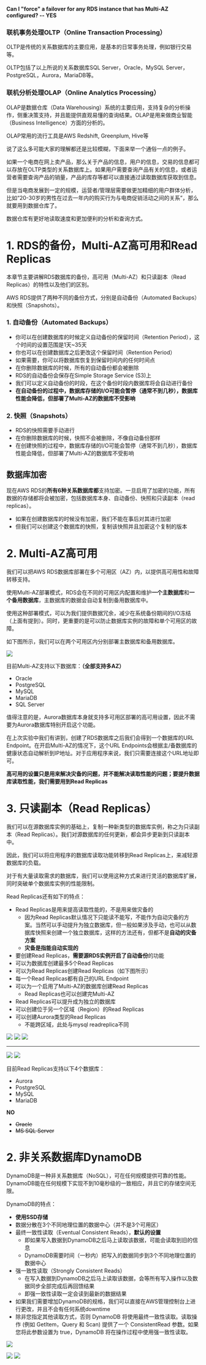 
**Can I "force" a failover for any RDS instance that has Multi-AZ configured? -- YES**



### 联机事务处理OLTP（Online Transaction Processing）
OLTP是传统的关系数据库的主要应用，是基本的日常事务处理，例如银行交易等。

OLTP包括了以上所说的关系数据库SQL Server，Oracle，MySQL Server，PostgreSQL，Aurora，MariaDB等。

### 联机分析处理OLAP（Online Analytics Processing）
OLAP是数据仓库（Data Warehousing）系统的主要应用，支持复杂的分析操作，侧重决策支持，并且能提供直观易懂的查询结果。OLAP是用来做商业智能（Business Intelligence）方面的分析的。

OLAP常用的流行工具是AWS Redshift, Greenplum, Hive等

说了这么多可能大家的理解都还是比较模糊，下面来举一个通俗一点的例子。

如果一个电商在网上卖产品，那么关于产品的信息，用户的信息，交易的信息都可以存放在OLTP类型的关系数据库上。如果用户需要查询产品有关的信息，或者运营者需要查询产品的销量，产品的库存等都可以直接通过读取数据库获取到信息。

但是当电商发展到一定的规模，运营者/管理层需要做更加精细的用户群体分析，比如“20-30岁的男性在过去一年内的购买行为与电商促销活动之间的关系”，那么就要用到数据仓库了。

数据仓库有更好地读取速度和更加便利的分析和查询方式。

# 1. RDS的备份，Multi-AZ高可用和Read Replicas
本章节主要讲解RDS数据库的备份，高可用（Multi-AZ）和只读副本（Read Replicas）的特性以及他们的区别。

AWS RDS提供了两种不同的备份方式，分别是自动备份（Automated Backups）和快照（Snapshots）。

### 1. 自动备份（Automated Backups）
- 你可以在创建数据库的时候定义自动备份的保留时间（Retention Period），这个时间的设置范围是1天~35天
- 你也可以在创建数据库之后更改这个保留时间（Retention Period）
- 如果需要，你可以将数据库恢复到保留时间内的任何时间点
- 在你删除数据库的时候，所有的自动备份都会被删除
- RDS的自动备份会保存在Simple Storage Service (S3)上
- 我们可以定义自动备份的时段，在这个备份时段内数据库将会自动进行备份
- **在自动备份的过程中，数据库存储的I/O可能会暂停（通常不到几秒），数据库性能会降低，但部署了Multi-AZ的数据库不受影响**
### 2. 快照（Snapshots）
- RDS的快照需要手动进行
- 在你删除数据库的时候，快照不会被删除，不像自动备份那样
- 在创建快照的过程中，数据库存储的I/O可能会暂停（通常不到几秒），数据库性能会降低，但部署了Multi-AZ的数据库不受影响
## 数据库加密
现在AWS RDS的**所有6种关系数据库都**支持加密。一旦启用了加密的功能，所有数据的存储都将会被加密，包括数据库本身、自动备份、快照和只读副本（read replicas）。

- 如果在创建数据库的时候没有加密，我们不能在事后对其进行加密
- 但我们可以创建这个数据库的快照，复制该快照并且加密这个复制的版本
# 2. Multi-AZ高可用
我们可以把AWS RDS数据库部署在多个可用区（AZ）内，以提供高可用性和故障转移支持。

使用Multi-AZ部署模式，RDS会在不同的可用区内配置和维护**一个主数据库**和**一个备用数据库**，主数据库的数据会自动复制到备用数据库中。

使用这种部署模式，可以为我们提供数据冗余，减少在系统备份期间的I/O冻结（上面有提到）。同时，更重要的是可以防止数据库实例的故障和单个可用区的故障。

如下图所示，我们可以在两个可用区内分别部署主数据库和备用数据库。

![](https://cdnstatic.iteablue.com/iteablue-production-data/wp-content/uploads/2018/07/con-multi-AZ.png)

目前Multi-AZ支持以下数据库：**（全部支持多AZ）**

- Oracle
- PostgreSQL
- MySQL
- MariaDB
- SQL Server

值得注意的是，Aurora数据库本身就支持多可用区部署的高可用设置，因此不需要为Aurora数据库特别开启这个功能。

在上次实验中我们有讲到，创建了RDS数据库之后我们会得到一个数据库的URL Endpoint。在开启Multi-AZ的情况下，这个URL Endpoints会根据主/备数据库的健康状态自动解析到IP地址。对于应用程序来说，我们只需要连接这个URL地址即可。

**高可用的设置只是用来解决灾备的问题，并不能解决读取性能的问题；要提升数据库读取性能，我们需要用到Read Replicas**

# 3. 只读副本（Read Replicas）
我们可以在源数据库实例的基础上，复制一种新类型的数据库实例，称之为只读副本（Read Replicas）。我们对源数据库的任何更新，都会异步更新到只读副本中。

因此，我们可以将应用程序的数据库读取功能转移到Read Replicas上，来减轻源数据库的负载。

对于有大量读取需求的数据库，我们可以使用这种方式来进行灵活的数据库扩展，同时突破单个数据库实例的性能限制。

Read Replicas还有如下的特点：

- Read Replicas是用来提高读取性能的，不是用来做灾备的
  - 因为Read Replicas默认情况下只能读不能写，不能作为自动灾备的方案。当然可以手动提升为独立数据库，但一般如果涉及手动，也可以从数据库快照来创建一个独立数据库，这样的方法还有，但都不是**自动的灾备方案**
  - **灾备是指能自动实现的**
- 要创建Read Replicas，**需要源RDS实例开启了自动备份**的功能
- 可以为数据库创建最多5个Read Replicas
- 可以为Read Replicas创建Read Replicas（如下图所示）
- 每一个Read Replicas都有自己的URL Endpoint
- 可以为一个启用了Multi-AZ的数据库创建Read Replicas
  - Read Replicas也可以创建完Multi-AZ
- Read Replicas可以提升成为独立的数据库
- 可以创建位于另一个区域（Region）的Read Replicas
- 可以创建Aurora类型的Read Replicas
  - 不能跨区域，此处与mysql readreplica不同
  
![](https://i.loli.net/2019/07/16/5d2d34d8c949351826.png)
![](https://i.loli.net/2019/07/16/5d2d3625bbce977633.png)
![](https://i.loli.net/2019/07/16/5d2d3625cc9ab70104.png)

-----

![](https://i.loli.net/2019/07/16/5d2d3c660f48342592.png)
![](https://i.loli.net/2019/07/16/5d2d3c681305620333.png)


目前Read Replicas支持以下4个数据库：

- Aurora
- PostgreSQL
- MySQL
- MariaDB

**NO**
- ~~Oracle~~
- ~~MS SQL Server~~

# 2. 非关系数据库DynamoDB
DynamoDB是一种非关系数据库（NoSQL），可在任何规模提供可靠的性能。DynamoDB能在任何规模下实现不到10毫秒级的一致相应，并且它的存储空间无限。

DynamoDB的特点：

- **使用SSD存储**
- 数据分散在3个不同地理位置的数据中心（并不是3个可用区）
- 最终一致性读取（Eventual Consistent Reads），**默认的设置**
  - 即如果写入数据到DynamoDB之后马上读取该数据，可能会读取到旧的信息
  - DynamoDB需要时间（一秒内）把写入的数据同步到3个不同地理位置的数据中心
- 强一致性读取（Strongly Consistent Reads）
  - 在写入数据到DynamoDB之后马上读取该数据，会等所有写入操作以及数据同步全部完成后再回馈结果
  - 即强一致性读取一定会读到最新的数据结果
- 如果我们需要增加DynamoDB的规格，我们可以直接在AWS管理控制台上进行更改，并且不会有任何系统downtime
- 除非您指定其他读取方式，否则 DynamoDB 将使用最终一致性读取。读取操作 (例如 GetItem，Query 和 Scan) 提供了一个 ConsistentRead 参数。如果您将此参数设置为 true，DynamoDB 将在操作过程中使用强一致性读取。

![](https://i.loli.net/2019/07/16/5d2d392847f2f31125.png)

![](https://i.loli.net/2019/07/16/5d2d392819b1356150.png)
![](https://i.loli.net/2019/07/16/5d2d39282b6cf21575.png)







